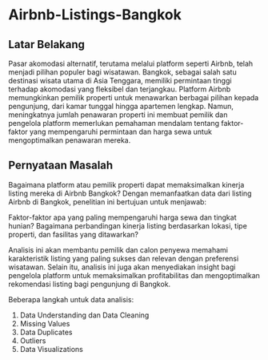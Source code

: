 # Airbnb-Listings-Bangkok

## Latar Belakang
Pasar akomodasi alternatif, terutama melalui platform seperti Airbnb, telah menjadi pilihan populer bagi wisatawan. Bangkok, sebagai salah satu destinasi wisata utama di Asia Tenggara, memiliki permintaan tinggi terhadap akomodasi yang fleksibel dan terjangkau. Platform Airbnb memungkinkan pemilik properti untuk menawarkan berbagai pilihan kepada pengunjung, dari kamar tunggal hingga apartemen lengkap. Namun, meningkatnya jumlah penawaran properti ini membuat pemilik dan pengelola platform memerlukan pemahaman mendalam tentang faktor-faktor yang mempengaruhi permintaan dan harga sewa untuk mengoptimalkan penawaran mereka.

## Pernyataan Masalah
Bagaimana platform atau pemilik properti dapat memaksimalkan kinerja listing mereka di Airbnb Bangkok? Dengan memanfaatkan data dari listing Airbnb di Bangkok, penelitian ini bertujuan untuk menjawab:

Faktor-faktor apa yang paling mempengaruhi harga sewa dan tingkat hunian?
Bagaimana perbandingan kinerja listing berdasarkan lokasi, tipe properti, dan fasilitas yang ditawarkan?

Analisis ini akan membantu pemilik dan calon penyewa memahami karakteristik listing yang paling sukses dan relevan dengan preferensi wisatawan. Selain itu, analisis ini juga akan menyediakan insight bagi pengelola platform untuk memaksimalkan profitabilitas dan mengoptimalkan rekomendasi listing bagi pengunjung di Bangkok.

Beberapa langkah untuk data analisis:
1. Data Understanding dan Data Cleaning
2. Missing Values
3. Data Duplicates
4. Outliers
5. Data Visualizations

   
